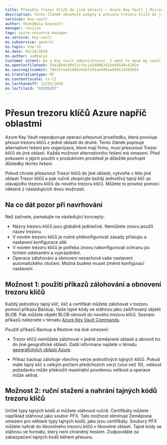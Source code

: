 ```yaml
---
title: Přesuňte Trezor klíčů do jiné oblasti – Azure Key Vault | Microsoft Docs
description: Tento článek obsahuje pokyny k přesunu trezoru klíčů do jiné oblasti.
services: key-vault
author: ShaneBala-keyvault
manager: ravijan
tags: azure-resource-manager
ms.service: key-vault
ms.subservice: general
ms.topic: how-to
ms.date: 04/24/2020
ms.author: sudbalas
Customer intent: As a key vault administrator, I want to move my vault to another region.
ms.openlocfilehash: 54a1894c88d12cfac1a2d8062425de9549c4292e
ms.sourcegitcommit: 7863fcea618b0342b7c91ae345aa099114205b03
ms.translationtype: MT
ms.contentlocale: cs-CZ
ms.lasthandoff: 11/03/2020
ms.locfileid: "93285207"
---
```

# <a name="move-an-azure-key-vault-across-regions"></a>Přesun trezoru klíčů Azure napříč oblastmi

Azure Key Vault nepodporuje operaci přesunutí prostředku, která povoluje přesun trezoru klíčů z jedné oblasti do druhé. Tento článek popisuje alternativní řešení pro organizace, které mají firmu, musí přesunout Trezor klíčů do jiné oblasti. Každá možnost alternativního řešení má omezení. Před pokusem o jejich použití v produkčním prostředí je důležité pochopit důsledky těchto řešení.

Pokud chcete přesunout Trezor klíčů do jiné oblasti, vytvořte v této jiné oblasti Trezor klíčů a pak ručně zkopírujte každý jednotlivý tajný klíč ze stávajícího trezoru klíčů do nového trezoru klíčů. Můžete to provést pomocí některé z následujících dvou možností.

## <a name="design-considerations"></a>Na co dát pozor při navrhování

Než začnete, pamatujte na následující koncepty:

* Názvy trezoru klíčů jsou globálně jedinečné. Nemůžete znovu použít název trezoru.
* V novém trezoru klíčů je nutné překonfigurovat zásady přístupu a nastavení konfigurace sítě.
* V novém trezoru klíčů je potřeba znovu nakonfigurovat ochranu po tichém odstranění a vyprázdnění.
* Operace zálohování a obnovení nezachová vaše nastavení automatického otočení. Možná budete muset změnit konfiguraci nastavení.

## <a name="option-1-use-the-key-vault-backup-and-restore-commands"></a>Možnost 1: použití příkazů zálohování a obnovení trezoru klíčů

Každý jednotlivý tajný klíč, klíč a certifikát můžete zálohovat v trezoru pomocí příkazu Backup. Vaše tajné kódy se stáhnou jako zašifrovaný objekt BLOB. Pak můžete objekt BLOB obnovit do nového trezoru klíčů. Seznam příkazů naleznete v tématu [Azure Key Vault Commands](/powershell/module/azurerm.keyvault/?view=azurermps-6.13.0#key_vault).

Použití příkazů Backup a Restore má dvě omezení:

* Trezor klíčů nemůžete zálohovat v jedné zeměpisné oblasti a obnovit ho do jiné geografické oblasti. Další informace najdete v tématu [geografických oblastí Azure](https://azure.microsoft.com/global-infrastructure/geographies/).

* Příkaz backup zálohuje všechny verze jednotlivých tajných klíčů. Pokud máte tajný klíč s velkým počtem předchozích verzí (více než 10), velikost požadavku může překročit maximální povolenou velikost a operace může selhat.

## <a name="option-2-manually-download-and-upload-the-key-vault-secrets"></a>Možnost 2: ruční stažení a nahrání tajných kódů trezoru klíčů

Určité typy tajných kódů si můžete stáhnout ručně. Certifikáty můžete například stáhnout jako soubor PFX. Tato možnost eliminuje Zeměpisná omezení pro některé typy tajných kódů, jako jsou certifikáty. Soubory PFX můžete nahrát do libovolného trezoru klíčů v libovolné oblasti. Tajné kódy se stáhnou ve formátu, který není chráněný heslem. Zodpovídáte za zabezpečení tajných kódů během přesunu.